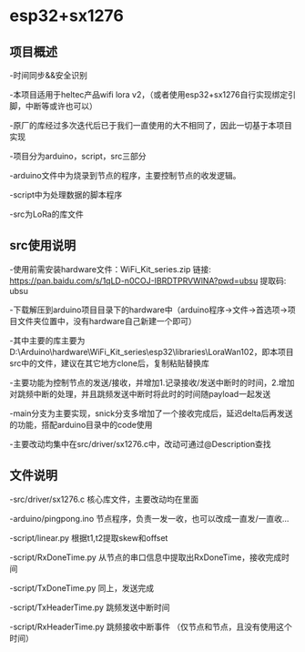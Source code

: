 # esp32+sx1276

## 项目概述

-时间同步&&安全识别

-本项目适用于heltec产品wifi lora v2，（或者使用esp32+sx1276自行实现绑定引脚，中断等或许也可以）

-原厂的库经过多次迭代后已于我们一直使用的大不相同了，因此一切基于本项目实现

-项目分为arduino，script，src三部分

-arduino文件中为烧录到节点的程序，主要控制节点的收发逻辑。

-script中为处理数据的脚本程序

-src为LoRa的库文件

## src使用说明

-使用前需安装hardware文件：WiFi_Kit_series.zip 链接: https://pan.baidu.com/s/1qLD-n0COJ-IBRDTPRVWlNA?pwd=ubsu 提取码: ubsu

-下载解压到arduino项目目录下的hardware中（arduino程序->文件->首选项->项目文件夹位置中，没有hardware自己新建一个即可）

-其中主要的库主要为D:\Arduino\hardware\WiFi_Kit_series\esp32\libraries\LoraWan102，即本项目src中的文件，建议在其它地方clone后，复制粘贴替换库

-主要功能为控制节点的发送/接收，并增加1.记录接收/发送中断时的时间，2.增加对跳频中断的处理，并且跳频发送中断时将此时的时间随payload一起发送

-main分支为主要实现，snick分支多增加了一个接收完成后，延迟delta后再发送的功能，搭配arduino目录中的code使用

-主要改动均集中在src/driver/sx1276.c中，改动可通过@Description查找

## 文件说明

-src/driver/sx1276.c  核心库文件，主要改动均在里面

-arduino/pingpong.ino  节点程序，负责一发一收，也可以改成一直发/一直收...

-script/linear.py  根据t1,t2提取skew和offset

-script/RxDoneTime.py 从节点的串口信息中提取出RxDoneTime，接收完成时间

-script/TxDoneTime.py 同上，发送完成

-script/TxHeaderTime.py 跳频发送中断时间

-script/RxHeaderTime.py 跳频接收中断事件    （仅节点和节点，且没有使用这个时间）
